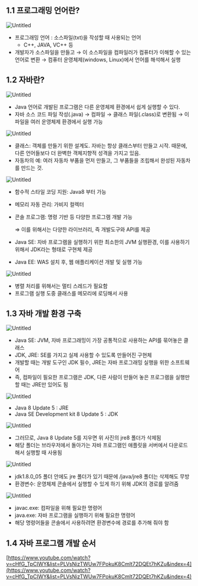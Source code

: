 ## **1.1 프로그래밍 언어란?**

![Untitled](./images/Untitled.png)

- 프로그래밍 언어 : 소스파일(txt)을 작성할 때 사용되는 언어
    - C++, JAVA, VC++ 등
- 개발자가 소스파일을 만들고 → 이 소스파일을 컴파일러가 컴퓨터가 이해할 수 있는 언어로 변환 → 컴퓨터 운영체제(windows, Linux)에서 언어를 해석해서 실행

## **1.2 자바란?**

![Untitled](./images/Untitled(1).png)

- Java 언어로 개발된 프로그램은 다른 운영체제 환경에서 쉽게 실행할 수 있다.
- 자바 소스 코드 파일 작성(.java) → 컴파일 → 클래스 파일(.class)로 변환됨 → 이 파일을 여러 운영체제 환경에서 실행 가능

![Untitled](./images/Untitled(2).png)

- 클래스: 객체를 만들기 위한 설계도. 자바는 항상 클래스부터 만들고 시작. 때문에, 다른 언어들보다 더 완벽한 객체지향적 성격을 가지고 있음.
- 자동차의 예: 여러 자동차 부품을 먼저 만들고, 그 부품들을 조립해서 완성된 자동차를 만드는 것.

![Untitled](./images/Untitled(3).png)

- 함수적 스타일 코딩 지원: Java8 부터 가능
- 메모리 자동 관리: 가비지 컬렉터
- 콘솔 프로그램: 명령 기반 등 다양한 프로그램 개발 가능
    
    ⇒ 이를 위해서는 다양한 라이브러리, 즉 개발도구와 API를 제공
    
- Java SE: 자바 프로그램을 실행하기 위한 최소한의 JVM 실행환경, 이를 사용하기 위해서 JDK라는 형태로 구현체 제공
- Java EE: WAS 설치 후, 웹 애플리케이션 개발 및 실행 가능

![Untitled](./images/Untitled(4).png)

- 병렬 처리를 위해서는 멀티 스레드가 필요함
- 프로그램 실행 도중 클래스를 메모리에 로딩해서 사용

## **1.3 자바 개발 환경 구축**

![Untitled](./images/Untitled(5).png)

- Java SE: JVM, 자바 프로그래밍이 가장 공통적으로 사용하는 API를 묶어놓은 클래스
- JDK, JRE: SE를 가지고 실제 사용할 수 있도록 만들어진 구현체
- 개발할 때는 개발 도구인 JDK 필수, JRE는 자바 프로그래밍 실행을 위한 소프트웨어
- 즉, 컴파일이 필요한 프로그램은 JDK, 다른 사람이 만들어 놓은 프로그램을 실행만 할 때는 JRE만 있어도 됨

![Untitled](./images/Untitled(6).png)

- Java 8 Update 5 : JRE
- Java SE Development kit 8 Update 5 : JDK

![Untitled](./images/Untitled(7).png)

- 그러므로, Java 8 Update 5를 지우면 위 사진의 jre8 폴더가 삭제됨
- 해당 폴더는 브라우저에서 돌아가는 자바 프로그램인 애플릿을 서버에서 다운로드 해서 실행할 때 사용됨

![Untitled](./images/Untitled(8).png)

- jdk1.8.0_05 폴더 안에도 jre 폴더가 있기 때문에 /java/jre8 폴더는 삭제해도 무방
- 환경변수: 운영체제 콘솔에서 실행할 수 있게 하기 위해 JDK의 경로를 알려줌

![Untitled](./images/Untitled(9).png)

- javac.exe: 컴파일을 위해 필요한 명령어
- java.exe: 자바 프로그램을 실행하기 위해 필요한 명령어
- 해당 명령어들을 콘솔에서 사용하려면 환경변수에 경로를 추가해 줘야 함

## **1.4 자바 프로그램 개발 순서**
[https://www.youtube.com/watch?v=cHfG_TpCIWY&list=PLVsNizTWUw7FPokuK8Cmlt72DQEt7hKZu&index=4](https://www.youtube.com/watch?v=cHfG_TpCIWY&list=PLVsNizTWUw7FPokuK8Cmlt72DQEt7hKZu&index=4)